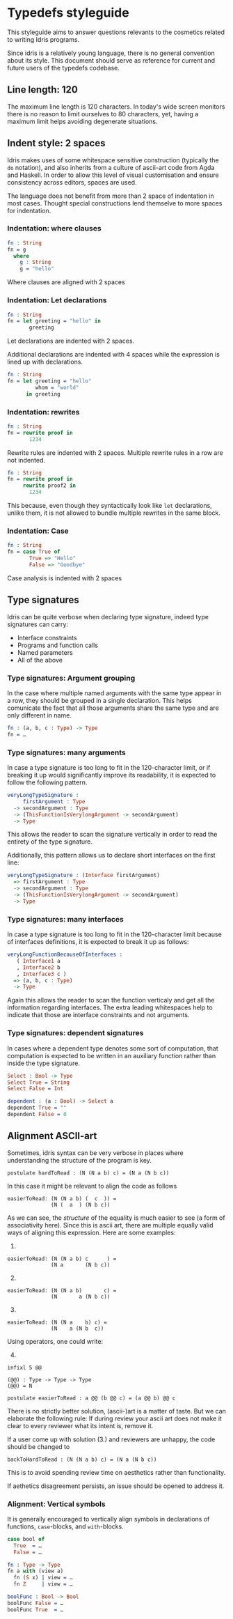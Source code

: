 
# Typedefs styleguide

This styleguide aims to answer questions relevants to the cosmetics related to
writing Idris programs.

Since idris is a relatively young language, there is no general convention
about its style. This document should serve as reference for current and future
users of the typedefs codebase.

## Line length: 120

The maximum line length is 120 characters. In today's wide screen monitors
there is no reason to limit ourselves to 80 characters, yet, having a maximum
limit helps avoiding degenerate situations.

## Indent style: 2 spaces

Idris makes uses of some whitespace sensitive construction (typically the `do`
notation), and also inherits from a culture of ascii-art code from Agda and
Haskell. In order to allow this level of visual customisation and ensure
consistency across editors, spaces are used.

The language does not benefit from more than 2 space of indentation in most
cases. Thought special constructions lend themselve to more spaces for
indentation.

### Indentation: where clauses

``` idris
fn : String
fn = g
  where
    g : String
    g = "hello"
```

Where clauses are aligned with 2 spaces

### Indentation: Let declarations

```idris
fn : String
fn = let greeting = "hello" in
       greeting
```

Let declarations are indented with 2 spaces.

Additional declarations are indented with 4 spaces while the expression is lined up with declarations.

```idris
fn : String
fn = let greeting = "hello"
         whom = "world"
      in greeting
```

### Indentation: rewrites

```idris
fn : String
fn = rewrite proof in
       1234
```

Rewrite rules are indented with 2 spaces. Multiple rewrite rules in a row are not indented.

```idris
fn : String
fn = rewrite proof in
     rewrite proof2 in
       1234
```

This because, even though they syntactically look like `let` declarations, unlike them, it is not
allowed to bundle multiple rewrites in the same block.

### Indentation: Case

```idris
fn : String
fn = case True of
       True => "Hello"
       False => "Goodbye"
```

Case analysis is indented with 2 spaces

## Type signatures

Idris can be quite verbose when declaring type signature, indeed type signatures can carry:

- Interface constraints
- Programs and function calls
- Named parameters
- All of the above


### Type signatures: Argument grouping

In the case where multiple named arguments with the same type appear in a row, they should be
grouped in a single declaration. This helps comunicate the fact that all those arguments
share the same type and are only different in name.

```idris
fn : (a, b, c : Type) -> Type
fn = …
```

### Type signatures: many arguments

In case a type signature is too long to fit in the 120-character limit, or if breaking it up would
significantly improve its readability, it is expected to follow the following pattern.

```idris
veryLongTypeSignature :
     firstArgument : Type
  -> secondArgument : Type
  -> (ThisFunctionIsVerylongArgument -> secondArgument)
  -> Type
```

This allows the  reader to scan the signature vertically in order to read the entirety of the type signature.

Additionally, this pattern allows us to declare short interfaces on the first line:

```idris
veryLongTypeSignature : (Interface firstArgument)
  => firstArgument : Type
  -> secondArgument : Type
  -> (ThisFunctionIsVerylongArgument -> secondArgument)
  -> Type
```

### Type signatures: many interfaces

In case a type signature is too long to fit in the 120-character limit because of interfaces
definitions, it is expected to break it up as follows:

```idris
veryLongFunctionBecauseOfInterfaces :
   ( Interface1 a
   , Interface2 b
   , Interface3 c )
  => (a, b, c : Type)
  -> Type
```

Again this allows the reader to scan the function verticaly and get all the information regarding
interfaces. The extra leading whitespaces help to indicate that those are interface constraints
and not arguments.

### Type signatures: dependent signatures


In cases where a dependent type denotes some sort of computation, that computation is expected to
be written in an auxiliary function rather than inside the type signature.

```idris
Select : Bool -> Type
Select True = String
Select False = Int

dependent : (a : Bool) -> Select a
dependent True = ""
dependent False = 0
```

## Alignment ASCII-art

Sometimes, idris syntax can be very verbose in places where
understanding the structure of the program is key.

```
postulate hardToRead : (N (N a b) c) = (N a (N b c))
```

In this case it might be relevant to align the code as follows

```
easierToRead: (N (N a b) (  c  )) =
              (N (  a  ) (N b c))
```

As we can see, the _structure_ of the equality is much easier to see (a form of
associativity here). Since this is ascii art, there are multiple equally
valid ways of aligning this expression. Here are some examples:

1.

```
easierToRead: (N (N a b) c      ) =
              (N a       (N b c))
```
2.
```
easierToRead: (N (N a b)       c) =
              (N       a (N b c))
```
3.
```
easierToRead: (N (N a    b) c) =
              (N    a (N b  c))
```

Using operators, one could write:

4.
```
infixl 5 @@

(@@) : Type -> Type -> Type
(@@) = N

postulate easierToRead : a @@ (b @@ c) = (a @@ b) @@ c
```

There is no strictly better solution, (ascii-)art is a matter of taste. But we
can elaborate the following rule: If during review your ascii art does not make
it clear to every reviewer what its intent is, remove it.

If a user come up with solution (3.) and reviewers are unhappy, the code should
be changed to

```
backToHardToRead : (N (N a b) c) = (N a (N b c))
```

This is to avoid spending review time on aesthetics rather than functionality.

If aethetics disagreement persists, an issue should be opened to address it.

### Alignment: Vertical symbols

It is generally encouraged to vertically align symbols in declarations of functions, `case`-blocks,
and `with`-blocks.

```idris
case bool of
  True  = …
  False = …
```

```idris
fn : Type -> Type
fn a with (view a)
  fn (S x) | view = …
  fn Z     | view = …
```

```idris
boolFunc : Bool -> Bool
boolFunc False = …
boolFunc True  = …
```
